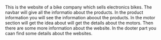This is the website of a bike company which sells electronics bikes.
The navbar will give all the informatio about the products.
In the product information you will see the information aboout the products.
In the motor section will get the idea about will get the details about the motors.
Then there are some more information about the website.
In the dooter part you caan find some details about the websites.

